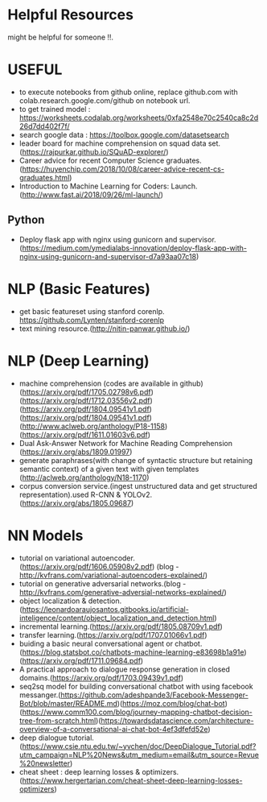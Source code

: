 # Helpful Resources
   might be helpful for someone !!.

# USEFUL
   * to execute notebooks from github online, replace github.com with colab.research.google.com/github on notebook url.
   * to get trained model : https://worksheets.codalab.org/worksheets/0xfa2548e70c2540ca8c2d26d7dd402f7f/
   * search google data : https://toolbox.google.com/datasetsearch
   * leader board for machine comprehension on squad data set.(https://rajpurkar.github.io/SQuAD-explorer/)
   * Career advice for recent Computer Science graduates.(https://huyenchip.com/2018/10/08/career-advice-recent-cs-graduates.html)
   * Introduction to Machine Learning for Coders: Launch.(http://www.fast.ai/2018/09/26/ml-launch/)

## Python
   * Deploy flask app with nginx using gunicorn and supervisor.(https://medium.com/ymedialabs-innovation/deploy-flask-app-with-nginx-using-gunicorn-and-supervisor-d7a93aa07c18)

# NLP (Basic Features)
   * get basic featureset using stanford corenlp. https://github.com/Lynten/stanford-corenlp
   * text mining resource.(http://nitin-panwar.github.io/)

# NLP (Deep Learning)
   * machine comprehension (codes are available in github) (https://arxiv.org/pdf/1705.02798v6.pdf)(https://arxiv.org/pdf/1712.03556v2.pdf)(https://arxiv.org/pdf/1804.09541v1.pdf)(https://arxiv.org/pdf/1804.09541v1.pdf)(http://www.aclweb.org/anthology/P18-1158)(https://arxiv.org/pdf/1611.01603v6.pdf)
   * Dual Ask-Answer Network for Machine Reading Comprehension (https://arxiv.org/abs/1809.01997)
   * generate paraphrases(with change of syntactic structure but retaining semantic context) of a given text with given templates (http://aclweb.org/anthology/N18-1170)
   * corpus conversion service.(ingest unstructured data and get structured representation).used R-CNN & YOLOv2. (https://arxiv.org/abs/1805.09687)
   
# NN Models
   * tutorial on variational autoencoder.(https://arxiv.org/pdf/1606.05908v2.pdf) (blog - http://kvfrans.com/variational-autoencoders-explained/)
   * tutorial on generative adversarial networks.(blog - http://kvfrans.com/generative-adversial-networks-explained/)
   * object localization & detection.(https://leonardoaraujosantos.gitbooks.io/artificial-inteligence/content/object_localization_and_detection.html)
   * incremental learning.(https://arxiv.org/pdf/1805.08709v1.pdf)
   * transfer learning.(https://arxiv.org/pdf/1707.01066v1.pdf)
   * buiding a basic neural conversational agent or chatbot.(https://blog.statsbot.co/chatbots-machine-learning-e83698b1a91e)(https://arxiv.org/pdf/1711.09684.pdf)
   * A practical approach to dialogue response generation in closed domains.(https://arxiv.org/pdf/1703.09439v1.pdf)
   * seq2sq model for building conversational chatbot with using facebook messanger.(https://github.com/adeshpande3/Facebook-Messenger-Bot/blob/master/README.md)(https://moz.com/blog/chat-bot)(https://www.comm100.com/blog/journey-mapping-chatbot-decision-tree-from-scratch.html)(https://towardsdatascience.com/architecture-overview-of-a-conversational-ai-chat-bot-4ef3dfefd52e)
   * deep dialogue tutorial.(https://www.csie.ntu.edu.tw/~yvchen/doc/DeepDialogue_Tutorial.pdf?utm_campaign=NLP%20News&utm_medium=email&utm_source=Revue%20newsletter)
   * cheat sheet : deep learning losses & optimizers.(https://www.hergertarian.com/cheat-sheet-deep-learning-losses-optimizers)
